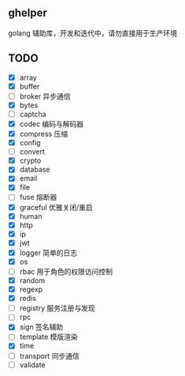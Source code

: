 ## ghelper

golang 辅助库，开发和迭代中，请勿直接用于生产环境

## TODO

- [x] array
- [x] buffer
- [ ] broker 异步通信
- [x] bytes
- [ ] captcha
- [x] codec 编码与解码器
- [x] compress 压缩
- [x] config
- [ ] convert
- [x] crypto
- [x] database
- [x] email
- [x] file
- [ ] fuse 熔断器
- [x] graceful 优雅关闭/重启
- [x] human
- [x] http
- [x] ip
- [x] jwt
- [x] logger 简单的日志
- [x] os
- [ ] rbac 用于角色的权限访问控制
- [x] random
- [x] regexp
- [x] redis
- [ ] registry 服务注册与发现
- [ ] rpc
- [x] sign 签名辅助
- [ ] template 模版渲染
- [x] time
- [ ] transport 同步通信
- [ ] validate
